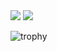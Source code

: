 <picture>
  <source
    srcset="https://github-readme-stats.vercel.app/api?username=eutropios&show_icons=true&locale=en&layout=donut"
    media="(prefers-color-scheme: dark)"
  />
  <source
    srcset="https://github-readme-stats.vercel.app/api?username=eutropios&show_icons=true&locale=en&layout=donut&theme=onedark"
    media="(prefers-color-scheme: light), (prefers-color-scheme: no-preference)"
  />
  <img src="https://github-readme-stats.vercel.app/api?username=eutropios&show_icons=true&locale=en&layout=donut&theme=onedark"/>
</picture>

<picture>
  <source
    srcset="https://github-readme-stats.vercel.app/api/top-langs?username=eutropios&show_icons=true&locale=en&layout=donut&langs=6"
    media="(prefers-color-scheme: dark)"
  />
  <source
    srcset="https://github-readme-stats.vercel.app/api/top-langs?username=eutropios&show_icons=true&locale=en&layout=donut&langs=6&theme=onedark"
    media="(prefers-color-scheme: light), (prefers-color-scheme: no-preference)"
  />
  <img src="https://github-readme-stats.vercel.app/api/top-langs?username=eutropios&show_icons=true&locale=en&layout=donut&langs=6&theme=onedark"/>
</picture>

![trophy](https://github-profile-trophy.vercel.app/?username=eutropios&theme=onedark&row=2&column=4)
